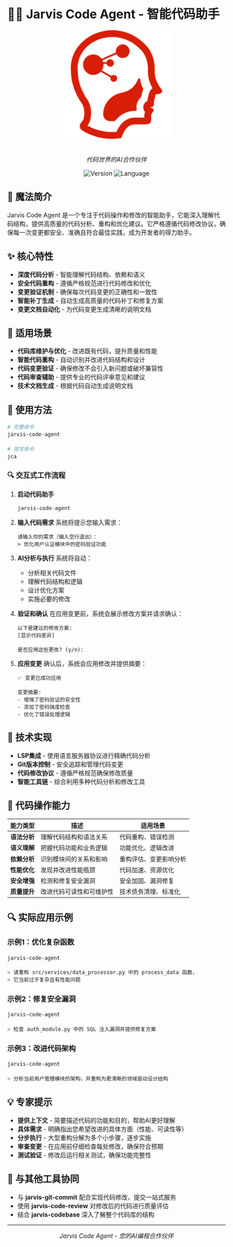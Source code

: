 # 👨‍💻 Jarvis Code Agent - 智能代码助手

<div align="center">
  <img src="../images/jarvis-code-agent.png" alt="Code Agent" width="250" style="margin-bottom: 20px"/>
  
  *代码世界的AI合作伙伴*
  
  ![Version](https://img.shields.io/badge/version-0.1.x-blue)
  ![Language](https://img.shields.io/badge/语言-多语言支持-green)
</div>

## 🌟 魔法简介
Jarvis Code Agent 是一个专注于代码操作和修改的智能助手，它能深入理解代码结构，提供高质量的代码分析、重构和优化建议。它严格遵循代码修改协议，确保每一次变更都安全、准确且符合最佳实践，成为开发者的得力助手。

## ✨ 核心特性
- **深度代码分析** - 智能理解代码结构、依赖和语义
- **安全代码重构** - 遵循严格规范进行代码修改和优化
- **变更验证机制** - 确保每次代码变更的正确性和一致性
- **智能补丁生成** - 自动生成高质量的代码补丁和修复方案
- **变更文档自动化** - 为代码变更生成清晰的说明文档

## 💫 适用场景
- **代码库维护与优化** - 改进既有代码，提升质量和性能
- **智能代码重构** - 自动识别并改进代码结构和设计
- **代码变更验证** - 确保修改不会引入新问题或破坏兼容性
- **代码审查辅助** - 提供专业的代码评审意见和建议
- **技术文档生成** - 根据代码自动生成说明文档

## 🚀 使用方法
```bash
# 完整命令
jarvis-code-agent

# 简写命令
jca
```

### 🔍 交互式工作流程
1. **启动代码助手**
   ```bash
   jarvis-code-agent
   ```

2. **输入代码需求**
   系统将提示您输入需求：
   ```
   请输入你的需求（输入空行退出）：
   > 优化用户认证模块中的密码验证功能
   ```

3. **AI分析与执行**
   系统将自动：
   - 分析相关代码文件
   - 理解代码结构和逻辑
   - 设计优化方案
   - 实施必要的修改

4. **验证和确认**
   在应用变更前，系统会展示修改方案并请求确认：
   ```
   以下是建议的修改方案:
   [显示代码差异]
   
   是否应用这些更改? (y/n): 
   ```

5. **应用变更**
   确认后，系统会应用修改并提供摘要：
   ```
   ✅ 变更已成功应用

   变更摘要:
   - 增强了密码验证的安全性
   - 添加了密码强度检查
   - 优化了错误处理逻辑
   ```

## 🔧 技术实现
- **LSP集成** - 使用语言服务器协议进行精确代码分析
- **Git版本控制** - 安全追踪和管理代码变更
- **代码修改协议** - 遵循严格规范确保修改质量
- **智能工具链** - 综合利用多种代码分析和修改工具

## 💎 代码操作能力
| 能力类型 | 描述 | 适用场景 |
|---------|------|---------|
| **语法分析** | 理解代码结构和语法关系 | 代码重构、错误检测 |
| **语义理解** | 把握代码功能和业务逻辑 | 功能优化、逻辑改进 |
| **依赖分析** | 识别模块间的关系和影响 | 重构评估、变更影响分析 |
| **性能优化** | 发现并改进性能瓶颈 | 代码加速、资源优化 |
| **安全增强** | 检测和修复安全漏洞 | 安全加固、漏洞修复 |
| **质量提升** | 改进代码可读性和可维护性 | 技术债务清理、标准化 |

## 🔍 实际应用示例

### 示例1：优化复杂函数
```bash
jarvis-code-agent

> 请重构 src/services/data_processor.py 中的 process_data 函数，
> 它当前过于复杂且有性能问题
```

### 示例2：修复安全漏洞
```bash
jarvis-code-agent

> 检查 auth_module.py 中的 SQL 注入漏洞并提供修复方案
```

### 示例3：改进代码架构
```bash
jarvis-code-agent

> 分析当前用户管理模块的架构，并重构为更清晰的领域驱动设计结构
```

## 💡 专家提示
- **提供上下文** - 简要描述代码的功能和目的，帮助AI更好理解
- **具体需求** - 明确指出您希望改进的具体方面（性能、可读性等）
- **分步执行** - 大型重构分解为多个小步骤，逐步实施
- **审查变更** - 在应用前仔细检查每处修改，确保符合预期
- **测试验证** - 修改后运行相关测试，确保功能完整性

## 🔮 与其他工具协同
- 与 **jarvis-git-commit** 配合实现代码修改、提交一站式服务
- 使用 **jarvis-code-review** 对修改后的代码进行质量评估
- 结合 **jarvis-codebase** 深入了解整个代码库的结构

---

<div align="center">
  <p><i>Jarvis Code Agent - 您的AI编程合作伙伴</i></p>
</div>
